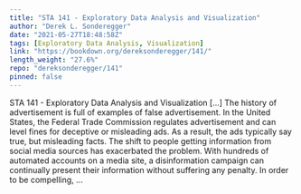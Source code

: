 ```yaml
---
title: "STA 141 - Exploratory Data Analysis and Visualization"
author: "Derek L. Sonderegger"
date: "2021-05-27T18:48:58Z"
tags: [Exploratory Data Analysis, Visualization]
link: "https://bookdown.org/dereksonderegger/141/"
length_weight: "27.6%"
repo: "dereksonderegger/141"
pinned: false
---
```


STA 141 - Exploratory Data Analysis and Visualization [...] The history of advertisement is full of examples of
false advertisement.
In the United States, the Federal Trade Commission regulates advertisement and
can level fines for deceptive or misleading ads. As a result, the ads typically
say true, but misleading facts. The shift to people getting information from social media sources has exacerbated
the problem. With hundreds of automated accounts on a media site, a disinformation
campaign can continually present their information without suffering any
penalty. In order to be compelling, ...
